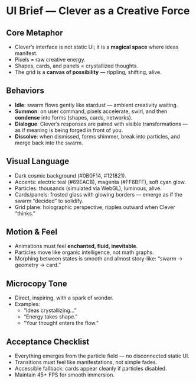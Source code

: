 # UI Brief — Clever as a Creative Force

## Core Metaphor
- Clever’s interface is not static UI; it is a **magical space** where ideas manifest.
- Pixels = raw creative energy.  
- Shapes, cards, and panels = crystallized thoughts.  
- The grid is a **canvas of possibility** — rippling, shifting, alive.  

## Behaviors
- **Idle**: swarm flows gently like stardust — ambient creativity waiting.  
- **Summon**: on user command, pixels accelerate, swirl, and then **condense** into forms (shapes, cards, networks).  
- **Dialogue**: Clever’s responses are paired with visible transformations — as if meaning is being forged in front of you.  
- **Dissolve**: when dismissed, forms shimmer, break into particles, and merge back into the swarm.  

## Visual Language
- Dark cosmic background (#0B0F14, #121821).  
- Accents: electric teal (#69EACB), magenta (#FF6BFF), soft cyan glow.  
- Particles: thousands (simulated via WebGL), luminous, alive.  
- Cards/panels: frosted glass with glowing borders — emerge as if the swarm “decided” to solidify.  
- Grid plane: holographic perspective, ripples outward when Clever “thinks.”  

## Motion & Feel
- Animations must feel **enchanted, fluid, inevitable**.  
- Particles move like organic intelligence, not math graphs.  
- Morphing between states is smooth and almost story-like: “swarm → geometry → card.”  

## Microcopy Tone
- Direct, inspiring, with a spark of wonder.  
- Examples:  
  - “Ideas crystallizing…”  
  - “Energy takes shape.”  
  - “Your thought enters the flow.”  

## Acceptance Checklist
- Everything emerges from the particle field — no disconnected static UI.  
- Transitions must feel like manifestations, not simple fades.  
- Accessible fallback: cards appear cleanly if particles disabled.  
- Maintain 45+ FPS for smooth immersion.  
